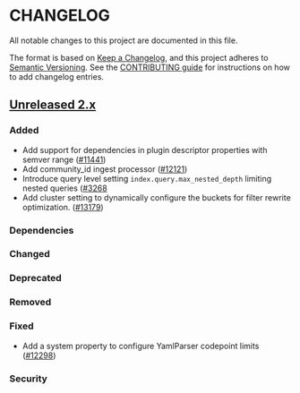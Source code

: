 # CHANGELOG
All notable changes to this project are documented in this file.

The format is based on [Keep a Changelog](https://keepachangelog.com/en/1.0.0/), and this project adheres to [Semantic Versioning](https://semver.org/spec/v2.0.0.html). See the [CONTRIBUTING guide](./CONTRIBUTING.md#Changelog) for instructions on how to add changelog entries.

## [Unreleased 2.x]
### Added
- Add support for dependencies in plugin descriptor properties with semver range ([#11441](https://github.com/opensearch-project/OpenSearch/pull/11441))
- Add community_id ingest processor ([#12121](https://github.com/opensearch-project/OpenSearch/pull/12121))
- Introduce query level setting `index.query.max_nested_depth` limiting nested queries ([#3268](https://github.com/opensearch-project/OpenSearch/issues/3268)
- Add cluster setting to dynamically configure the buckets for filter rewrite optimization. ([#13179](https://github.com/opensearch-project/OpenSearch/pull/13179))

### Dependencies

### Changed

### Deprecated

### Removed

### Fixed
- Add a system property to configure YamlParser codepoint limits ([#12298](https://github.com/opensearch-project/OpenSearch/pull/12298))

### Security

[Unreleased 2.x]: https://github.com/opensearch-project/OpenSearch/compare/2.12...2.x
